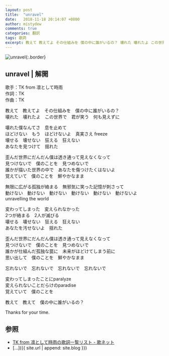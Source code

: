 ```yaml
---
layout: post
title:  "unravel"
date:   2018-11-18 20:14:07 +0800
author: mistydew
comments: true
categories: 翻訳
tags: 歌詞
excerpt: 教えて 教えてよ その仕組みを 僕の中に誰がいるの？ 壊れた 壊れたよ この世界で 君が笑う 何も見えずに
---
```

![unravel](https://raw.githubusercontent.com/mistydew/misc/master/cover/unravel.jpg){:.border}

## unravel | 解開

歌手：TK from 凛として時雨<br>
作詞：TK<br>
作曲：TK

教えて　教えてよ　その仕組みを　僕の中に誰がいるの？<br>
壊れた　壊れたよ　この世界で　君が笑う　何も見えずに

壊れた僕なんてさ　息を止めて<br>
ほどけない　もう　ほどけないよ　真実さえ freeze<br>
壊せる　壊せない　狂える　狂えない<br>
あなたを見つけて　揺れた

歪んだ世界にだんだん僕は透き通って見えなくなって<br>
見つけないで　僕のことを　見つめないで<br>
誰かが描いた世界の中で　あなたを傷つけたくはないよ<br>
覚えていて　僕のことを　鮮やかなまま

無限に広がる孤独が絡まる　無邪気に笑った記憶が刺さって<br>
動けない　動けない　動けない　動けない　動けない　動けないよ<br>
unravelling the world

変わってしまった　変えられなかった<br>
2つが絡まる　2人が滅びる<br>
壊せる　壊せない　狂える　狂えない<br>
あなたを汚せないよ　揺れた

歪んだ世界にだんだん僕は透き通って見えなくなって<br>
見つけないで　僕のことを　見つめないで<br>
誰かが仕組んだ孤独な罠に　未来がほどけてしまう前に<br>
思い出して　僕のことを　鮮やかなまま

忘れないで　忘れないで　忘れないで　忘れないで

変わってしまったことにparalyze<br>
変えられないことだらけのparadise<br>
覚えていて　僕のことを

教えて　教えて　僕の中に誰がいるの？

Thanks for your time.

## 参照
* [TK from 凛として時雨の歌詞一覧リスト - 歌ネット](https://www.uta-net.com/artist/13209)
* [...]({{ site.url | append: site.blog }})
